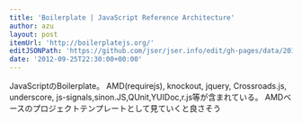 ```yaml
---
title: 'Boilerplate | JavaScript Reference Architecture'
author: azu
layout: post
itemUrl: 'http://boilerplatejs.org/'
editJSONPath: 'https://github.com/jser/jser.info/edit/gh-pages/data/2012/09/index.json'
date: '2012-09-25T22:30:00+00:00'
---
```

JavaScriptのBoilerplate。
AMD(requirejs), knockout, jquery, Crossroads.js, underscore, js-signals,sinon.JS,QUnit,YUIDoc,r.js等が含まれている。
AMDベースのプロジェクトテンプレートとして見ていくと良さそう
